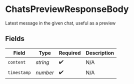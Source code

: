 # ChatsPreviewResponseBody

Latest message in the given chat, useful as a preview


## Fields

| Field              | Type               | Required           | Description        |
| ------------------ | ------------------ | ------------------ | ------------------ |
| `content`          | *string*           | :heavy_check_mark: | N/A                |
| `timestamp`        | *number*           | :heavy_check_mark: | N/A                |